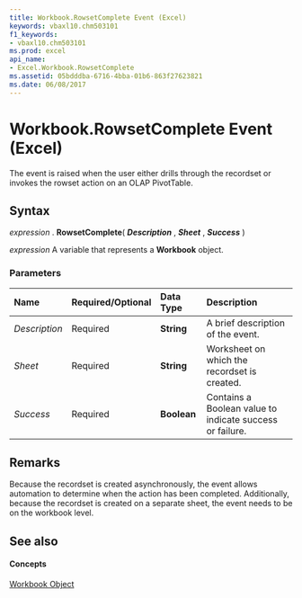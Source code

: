 ```yaml
---
title: Workbook.RowsetComplete Event (Excel)
keywords: vbaxl10.chm503101
f1_keywords:
- vbaxl10.chm503101
ms.prod: excel
api_name:
- Excel.Workbook.RowsetComplete
ms.assetid: 05bdddba-6716-4bba-01b6-863f27623821
ms.date: 06/08/2017
---
```



# Workbook.RowsetComplete Event (Excel)

The event is raised when the user either drills through the recordset or invokes the rowset action on an OLAP PivotTable.


## Syntax

 _expression_ . **RowsetComplete**( **_Description_** , **_Sheet_** , **_Success_** )

 _expression_ A variable that represents a **Workbook** object.


### Parameters



|**Name**|**Required/Optional**|**Data Type**|**Description**|
|:-----|:-----|:-----|:-----|
| _Description_|Required| **String**|A brief description of the event.|
| _Sheet_|Required| **String**|Worksheet on which the recordset is created.|
| _Success_|Required| **Boolean**|Contains a Boolean value to indicate success or failure.|

## Remarks

Because the recordset is created asynchronously, the event allows automation to determine when the action has been completed. Additionally, because the recordset is created on a separate sheet, the event needs to be on the workbook level.


## See also


#### Concepts


[Workbook Object](workbook-object-excel.md)

